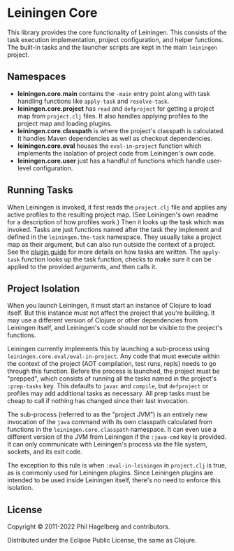# Leiningen Core

This library provides the core functionality of Leiningen. This
consists of the task execution implementation, project configuration,
and helper functions. The built-in tasks and the launcher scripts are
kept in the main `leiningen` project.

## Namespaces

* **leiningen.core.main** contains the `-main` entry point along with
    task handling functions like `apply-task` and `resolve-task`.
* **leiningen.core.project** has `read` and `defproject` for getting a
    project map from `project.clj` files. It also handles applying
    profiles to the project map and loading plugins.
* **leiningen.core.classpath** is where the project's classpath is
    calculated. It handles Maven dependencies as well as checkout
    dependencies.
* **leiningen.core.eval** houses the `eval-in-project` function which
    implements the isolation of project code from Leiningen's own code.
* **leiningen.core.user** just has a handful of functions which handle
    user-level configuration.

## Running Tasks

When Leiningen is invoked, it first reads the `project.clj` file and
applies any active profiles to the resulting project map. (See
Leiningen's own readme for a description of how profiles work.) Then
it looks up the task which was invoked. Tasks are just functions named
after the task they implement and defined in the `leiningen.the-task`
namespace. They usually take a project map as their argument, but can
also run outside the context of a project. See the
[plugin guide](https://codeberg.org/leiningen/leiningen/src/stable/doc/PLUGINS.md)
for more details on how tasks are written. The `apply-task` function
looks up the task function, checks to make sure it can be applied to
the provided arguments, and then calls it.

## Project Isolation

When you launch Leiningen, it must start an instance of Clojure to
load itself. But this instance must not affect the project that you're
building. It may use a different version of Clojure or other
dependencies from Leiningen itself, and Leiningen's code should not be
visible to the project's functions.

Leiningen currently implements this by launching a sub-process using
`leiningen.core.eval/eval-in-project`. Any code that must execute
within the context of the project (AOT compilation, test runs, repls)
needs to go through this function. Before the process is launched, the
project must be "prepped", which consists of running all the tasks
named in the project's `:prep-tasks` key. This defaults to `javac` and
`compile`, but `defproject` or profiles may add additional tasks as
necessary. All prep tasks must be cheap to call if nothing has changed
since their last invocation.

The sub-process (referred to as the "project JVM") is an entirely new
invocation of the `java` command with its own classpath calculated
from functions in the `leiningen.core.classpath` namespace. It can
even use a different version of the JVM from Leiningen if the
`:java-cmd` key is provided. It can only communicate with Leiningen's
process via the file system, sockets, and its exit code.

The exception to this rule is when `:eval-in-leiningen` in
`project.clj` is true, as is commonly used for Leiningen plugins.
Since Leiningen plugins are intended to be used inside Leiningen
itself, there's no need to enforce this isolation.

## License

Copyright © 2011-2022 Phil Hagelberg and contributors.

Distributed under the Eclipse Public License, the same as Clojure.
